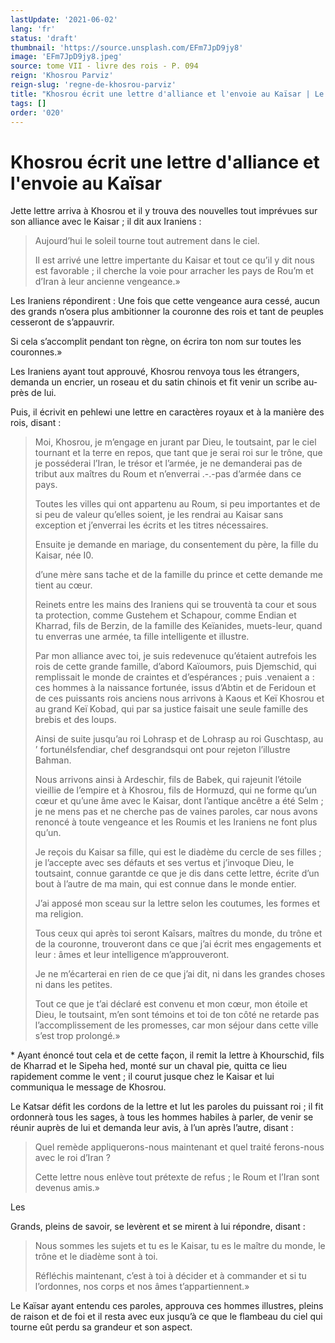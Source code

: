 ```yaml
---
lastUpdate: '2021-06-02'
lang: 'fr'
status: 'draft'
thumbnail: 'https://source.unsplash.com/EFm7JpD9jy8'
image: 'EFm7JpD9jy8.jpeg'
source: tome VII - livre des rois - P. 094
reign: 'Khosrou Parviz'
reign-slug: 'regne-de-khosrou-parviz'
title: "Khosrou écrit une lettre d'alliance et l'envoie au Kaïsar | Le Livre des Rois | Shâhnâmeh"
tags: []
order: '020'
---
```


<!-- LTeX: language=fr -->

# Khosrou écrit une lettre d'alliance et l'envoie au Kaïsar

Jette lettre arriva à Khosrou et il y trouva des nouvelles tout imprévues sur son alliance avec le Kaisar ; il dit aux Iraniens :

> Aujourd’hui le soleil tourne tout autrement dans le ciel.
>
> Il est arrivé une lettre impertante du Kaisar et tout ce qu’il y dit nous est favorable ; il cherche la voie pour arracher les pays de Rou’m et d’Iran à leur ancienne vengeance.»

Les Iraniens répondirent : Une fois que cette vengeance aura cessé, aucun des grands n’osera plus ambitionner la couronne des rois et tant de peuples cesseront de s’appauvrir.

Si cela s’accomplit pendant ton règne, on écrira ton nom sur toutes les couronnes.»

Les Iraniens ayant tout approuvé, Khosrou renvoya tous les étrangers, demanda un encrier, un roseau et du satin chinois et fit venir un scribe au-près de lui.

Puis, il écrivit en pehlewi une lettre en caractères royaux et à la manière des rois, disant :

> Moi, Khosrou, je m’engage en jurant par Dieu, le toutsaint, par le ciel tournant et la terre en repos, que tant que je serai roi sur le trône, que je posséderai l’Iran, le trésor et l’armée, je ne demanderai pas de tribut aux maîtres du Roum et n’enverrai
.-.-pas d’armée dans ce pays.
>
> Toutes les villes qui ont appartenu au Roum, si peu importantes et de si peu de valeur qu’elles soient, je les rendrai au Kaisar sans exception et j’enverrai les écrits et les titres nécessaires.
>
> Ensuite je demande en mariage, du consentement du père, la fille du Kaisar, née I0.
>
> d’une mère sans tache et de la famille du prince et cette demande me tient au cœur.
>
> Reinets entre les mains des Iraniens qui se trouventà ta cour et sous ta protection, comme Gustehem et Schapour, comme Endian et Kharrad, fils de Berzin, de la famille des Keïanides, muets-leur, quand tu enverras une armée, ta fille intelligente et illustre.
>
> Par mon alliance avec toi, je suis redevenuce qu’étaient autrefois les rois de cette grande famille, d’abord Kaïoumors, puis Djemschid, qui remplissait le monde de craintes et d’espérances ; puis .venaient a : ces hommes à la naissance fortunée, issus d’Abtin et de Feridoun et de ces puissants rois anciens nous arrivons à Kaous et Keï Khosrou et au grand Keï Kobad, qui par sa justice faisait une seule famille des brebis et des loups.
>
> Ainsi de suite jusqu’au roi Lohrasp et de Lohrasp au roi Guschtasp, au ’ fortunéIsfendiar, chef desgrandsqui ont pour rejeton l’illustre Bahman.
>
> Nous arrivons ainsi à Ardeschir, fils de Babek, qui rajeunit l’étoile vieillie de l’empire et à Khosrou, fils de Hormuzd, qui ne forme qu’un cœur et qu’une âme avec le Kaisar, dont l’antique ancêtre a été Selm ; je ne mens pas et ne cherche pas de vaines paroles, car nous avons renoncé à toute vengeance et les Roumis et les Iraniens ne font plus qu’un.
>
> Je reçois du Kaisar sa fille, qui est le diadème du cercle de ses filles ; je l’accepte avec ses défauts et ses vertus et j’invoque Dieu, le toutsaint, connue garantde ce que je dis dans cette lettre, écrite d’un bout à l’autre de ma main, qui est connue dans le monde entier.
>
> J’ai apposé mon sceau sur la lettre selon les coutumes, les formes et ma religion.
>
> Tous ceux qui après toi seront Kaîsars, maîtres du monde, du trône et de la couronne, trouveront dans ce que j’ai écrit mes engagements et leur : âmes et leur intelligence m’approuveront.
>
> Je ne m’écarterai en rien de ce que j’ai dit, ni dans les grandes choses ni dans les petites.
>
> Tout ce que je t’ai déclaré est convenu et mon cœur, mon étoile et Dieu, le toutsaint, m’en sont témoins et toi de ton côté ne retarde pas l’accomplissement de les promesses, car mon séjour dans cette ville s’est trop prolongé.»

\*
Ayant énoncé tout cela et de cette façon, il remit la lettre à Khourschid, fils de Kharrad et le Sipeha hed, monté sur un chaval pie, quitta ce lieu rapidement comme le vent ; il courut jusque chez le Kaisar et lui communiqua le message de Khosrou.

Le Katsar défit les cordons de la lettre et lut les paroles du puissant roi ; il fit ordonnerà tous les sages, à tous les hommes habiles à parler, de venir se réunir auprès de lui et demanda leur avis, à l’un après l’autre, disant :

> Quel remède appliquerons-nous maintenant et quel traité ferons-nous avec le roi d’Iran ?
>
> Cette lettre nous enlève tout prétexte de refus ; le Roum et l’Iran sont devenus amis.»

Les

Grands, pleins de savoir, se levèrent et se mirent à lui répondre, disant :

> Nous sommes les sujets et tu es le Kaisar, tu es le maître du monde, le trône et le diadème sont à toi.
>
> Réfléchis maintenant, c’est à toi à décider et à commander et si tu l’ordonnes, nos corps et nos âmes t’appartiennent.»

Le Kaïsar ayant entendu ces paroles, approuva ces hommes illustres, pleins de raison et de foi et il resta avec eux jusqu’à ce que le flambeau du ciel qui tourne eût perdu sa grandeur et son aspect.
